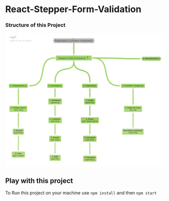 # React-Stepper-Form-Validation

### Structure of this Project
![GitHub Logo](https://raw.githubusercontent.com/MeRahulAhire/React-Stepper-Form-Validation/master/Registration_js_Parent_component.png)


## Play with this project 

To Run this project on your machine use `npm install` and then `npm start`

